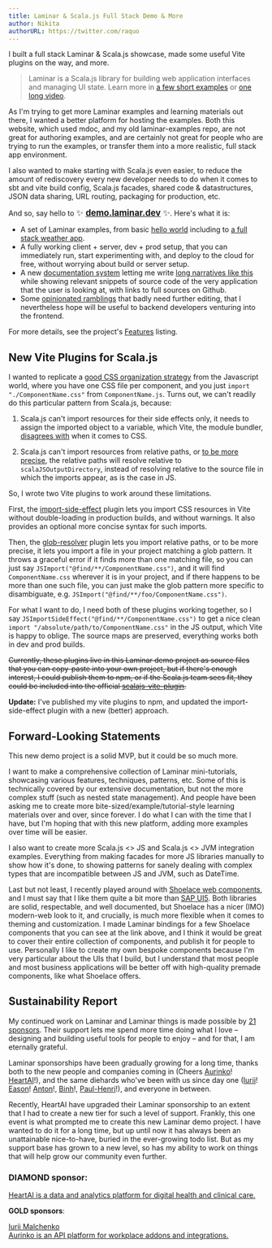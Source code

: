```yaml
---
title: Laminar & Scala.js Full Stack Demo & More
author: Nikita
authorURL: https://twitter.com/raquo
---
```


I built a full stack Laminar & Scala.js showcase, made some useful Vite plugins on the way, and more.

<!--truncate-->

> Laminar is a Scala.js library for building web application interfaces and managing UI state. Learn more in [a few short examples](https://demo.laminar.dev) or [one long video](https://www.youtube.com/watch?v=L_AHCkl6L-Q).

As I'm trying to get more Laminar examples and learning materials out there, I wanted a better platform for hosting the examples. Both this website, which used mdoc, and my old laminar-examples repo, are not great for authoring examples, and are certainly not great for people who are trying to run the examples, or transfer them into a more realistic, full stack app environment.

I also wanted to make starting with Scala.js even easier, to reduce the amount of rediscovery every new developer needs to do when it comes to sbt and vite build config, Scala.js facades, shared code & datastructures, JSON data sharing, URL routing, packaging for production, etc.

And so, say hello to <span style="font-size:120%">✨ **[demo.laminar.dev](https://demo.laminar.dev/)** ✨</span>. Here's what it is:

- A set of Laminar examples, from basic [hello world](https://demo.laminar.dev/app/basic/hello) including to [a full stack weather app](https://demo.laminar.dev/app/weather/gradient/squamish).
- A fully working client + server, dev + prod setup, that you can immediately run, start experimenting with, and deploy to the cloud for free, without worrying about build or server setup.
- A new [documentation system](https://demo.laminar.dev/app/integrations/code-snippets) letting me write [long narratives like this](https://demo.laminar.dev/app/integrations/waypoint-url-routing) while showing relevant snippets of source code of the very application that the user is looking at, with links to full sources on Github.
- Some [opinionated ramblings](https://github.com/raquo/laminar-full-stack-demo/#suggested-css-styling-strategy) that badly need further editing, that I nevertheless hope will be useful to backend developers venturing into the frontend.

For more details, see the project's [Features](https://github.com/raquo/laminar-full-stack-demo/#features) listing.


## New Vite Plugins for Scala.js

I wanted to replicate a [good CSS organization strategy](https://github.com/raquo/laminar-full-stack-demo/#suggested-css-styling-strategy) from the Javascript world, where you have one CSS file per component, and you just `import "./ComponentName.css"` from `ComponentName.js`. Turns out, we can't readily do this particular pattern from Scala.js, because:

1) Scala.js can't import resources for their side effects only, it needs to assign the imported object to a variable, which  Vite, the module bundler, [disagrees with](https://discord.com/channels/632150470000902164/635668814956068864/1161984220814643241) when it comes to CSS.

2) Scala.js can't import resources from relative paths, or [to be more precise](https://discord.com/channels/632150470000902164/635668814956068864/1161932392009826314), the relative paths will resolve relative to `scalaJSOutputDirectory`, instead of resolving relative to the source file in which the imports appear, as is the case in JS.

So, I wrote two Vite plugins to work around these limitations.

First, the [import-side-effect](https://github.com/raquo/vite-plugin-import-side-effect) plugin lets you import CSS resources in Vite without double-loading in production builds, and without warnings. It also provides an optional more concise syntax for such imports.

Then, the [glob-resolver](https://github.com/raquo/vite-plugin-glob-resolver) plugin lets you import relative paths, or to be more precise, it lets you import a file in your project matching a glob pattern. It throws a graceful error if it finds more than one matching file, so you can just say `JSImport("@find/**/ComponentName.css")`, and it will find `ComponentName.css` wherever it is in your project, and if there happens to be more than one such file, you can just make the glob pattern more specific to disambiguate, e.g. `JSImport("@find/**/foo/ComponentName.css")`.

For what I want to do, I need both of these plugins working together, so I say `JSImportSideEffect("@find/**/ComponentName.css")` to get a nice clean `import "/absolute/path/to/ComponentName.css"` in the JS output, which Vite is happy to oblige. The source maps are preserved, everything works both in dev and prod builds.

~~Currently, these plugins live in this Laminar demo project as source files that you can copy-paste into your own project, but if there's enough interest, I could publish them to npm, or if the Scala.js team sees fit, they could be included into the official [scalajs-vite-plugin](https://github.com/scala-js/vite-plugin-scalajs).~~

**Update:** I've published my vite plugins to npm, and updated the import-side-effect plugin with a new (better) approach.


## Forward-Looking Statements

This new demo project is a solid MVP, but it could be so much more.

I want to make a comprehensive collection of Laminar mini-tutorials, showcasing various features, techniques, patterns, etc. Some of this is technically covered by our extensive documentation, but not the more complex stuff (such as nested state management). And people have been asking me to create more bite-sized/example/tutorial-style learning materials over and over, since forever. I do what I can with the time that I have, but I'm hoping that with this new platform, adding more examples over time will be easier.  

I also want to create more Scala.js <> JS and Scala.js <> JVM integration examples. Everything from making facades for more JS libraries manually to show how it's done, to showing patterns for sanely dealing with complex types that are incompatible between JS and JVM, such as DateTime.

Last but not least, I recently played around with [Shoelace web components](https://demo.laminar.dev/app/integrations/web-components/shoelace), and I must say that I like them quite a bit more than [SAP UI5](https://github.com/sherpal/LaminarSAPUI5Bindings). Both libraries are solid, respectable, and well documented, but Shoelace has a nicer (IMO) modern-web look to it, and crucially, is much more flexible when it comes to theming and customization. I made Laminar bindings for a few Shoelace components that you can see at the link above, and I think it would be great to cover their entire collection of components, and publish it for people to use. Personally I like to create my own bespoke components because I'm very particular about the UIs that I build, but I understand that most people and most business applications will be better off with high-quality premade components, like what Shoelace offers.


## Sustainability Report

My continued work on Laminar and Laminar things is made possible by [21 sponsors](https://github.com/sponsors/raquo/). Their support lets me spend more time doing what I love – designing and building useful tools for people to enjoy – and for that, I am eternally grateful.

Laminar sponsorships have been gradually growing for a long time, thanks both to the new people and companies coming in (Cheers [Aurinko](https://www.aurinko.io/)! [HeartAI](https://heartai.net/)!), and the same diehards who've been with us since day one ([Iurii](https://github.com/yurique)! [Eason](https://github.com/doofin)! [Anton](https://github.com/keynmol)!, [Binh](https://github.com/ngbinh)!, [Paul-Henri](https://github.com/phfroidmont)!), and everyone in between.

Recently, HeartAI have upgraded their Laminar sponsorship to an extent that I had to create a new tier for such a level of support. Frankly, this one event is what prompted me to create this new Laminar demo project. I have wanted to do it for a long time, but up until now it has always been an unattainable nice-to-have, buried in the ever-growing todo list. But as my support base has grown to a new level, so has my ability to work on things that will help grow our community even further.


### DIAMOND sponsor:

<div class="-sponsorsList x-alignItemsStart x-justifyContentCenter">
<div class="-sponsor x-diamond x-company x-heartai">
  <a class="x-noHover" href="https://www.heartai.net/">
    <img class="-logo" src="/img/sponsors/heartai.svg" alt="" />
    <div class="-tagline"><u>HeartAI</u> is a data and analytics platform for digital health and clinical care.</div>
  </a>
</div>
</div>

**GOLD sponsors**:

<div class="-sponsorsList x-alignItemsEnd">
  <div class="-sponsor x-person x-yurique">
    <img class="-avatar x-rounded" src="/img/sponsors/yurique.jpg" alt="" />
    <div class="-text">
      <div class="-name"><a href="https://github.com/yurique">Iurii Malchenko</a></div>
    </div>
  </div>
  <div class="-sponsor x-company x-aurinko">
    <a class="x-noHover" href="https://www.aurinko.io/">
      <img class="-logo" src="/img/sponsors/aurinko-light-250px.png" alt="" />
      <div class="-tagline"><u>Aurinko</u> is an API platform for workplace addons and integrations.</div>
    </a>
  </div>
</div>
